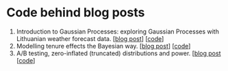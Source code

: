 # Code behind blog posts

1. Introduction to Gaussian Processes: exploring Gaussian Processes with Lithuanian weather forecast data. [[blog post](https://aurimas.eu/blog/2022/03/intro-to-gaussian-processes/)] [[code](gaussian-process-intro)]
2. Modelling tenure effects the Bayesian way. [[blog post](https://aurimas.eu/blog/2023/04/modeling-tenure-effects-the-bayesian-way/)] [[code](tenure-effects)]
3. A/B testing, zero-inflated (truncated) distributions and power. [[blog post](https://aurimas.eu/blog/2022/11/a-b-testing-zero-inflated-truncated-distributions-and-power/) [[code](zero-inflated-power)]
